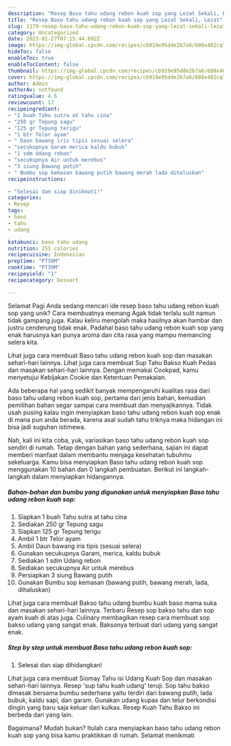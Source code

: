 ```yaml
---
description: "Resep Baso tahu udang rebon kuah sop yang Lezat Sekali, Lezat"
title: "Resep Baso tahu udang rebon kuah sop yang Lezat Sekali, Lezat"
slug: 1179-resep-baso-tahu-udang-rebon-kuah-sop-yang-lezat-sekali-lezat
category: Uncategorized
date: 2023-01-27T07:15:44.692Z
image: https://img-global.cpcdn.com/recipes/cb919e95dde2b7a6/680x482cq70/baso-tahu-udang-rebon-kuah-sop-foto-resep-utama.jpg
hideToc: false
enableToc: true
enableTocContent: false
thumbnail: https://img-global.cpcdn.com/recipes/cb919e95dde2b7a6/680x482cq70/baso-tahu-udang-rebon-kuah-sop-foto-resep-utama.jpg
cover: https://img-global.cpcdn.com/recipes/cb919e95dde2b7a6/680x482cq70/baso-tahu-udang-rebon-kuah-sop-foto-resep-utama.jpg
author: Admin
authorAv: notfound
ratingvalue: 4.6
reviewcount: 17
recipeingredient:
- "1 buah Tahu sutra at tahu cina"
- "250 gr Tepung sagu"
- "125 gr Tepung terigu"
- "1 btr Telor ayam"
- " Daun bawang iris tipis sesuai selera"
- "secukupnya Garam merica kaldu bubuk"
- "1 sdm Udang rebon"
- "secukupnya Air untuk merebus"
- "3 siung Bawang putih"
- " Bumbu sop kemasan bawang putih bawang merah lada dihaluskan"
recipeinstructions:

- "Selesai dan siap dinikmati!"
categories:
- Resep
tags:
- baso
- tahu
- udang

katakunci: baso tahu udang 
nutrition: 251 calories
recipecuisine: Indonesian
preptime: "PT38M"
cooktime: "PT39M"
recipeyield: "1"
recipecategory: Dessert

---
```



Selamat Pagi Anda sedang mencari ide resep baso tahu udang rebon kuah sop yang unik? Cara membuatnya memang Agak tidak terlalu sulit namun tidak gampang juga. Kalau keliru mengolah maka hasilnya akan hambar dan justru cenderung tidak enak. Padahal baso tahu udang rebon kuah sop yang enak harusnya kan punya aroma dan cita rasa yang mampu memancing selera kita.


Lihat juga cara membuat Baso tahu udang rebon kuah sop dan masakan sehari-hari lainnya. Lihat juga cara membuat Sup Tahu Bakso Kuah Pedas dan masakan sehari-hari lainnya. Dengan memakai Cookpad, kamu menyetujui Kebijakan Cookie dan Ketentuan Pemakaian.

Ada beberapa hal yang sedikit banyak mempengaruhi kualitas rasa dari baso tahu udang rebon kuah sop, pertama dari jenis bahan, kemudian pemilihan bahan segar sampai cara membuat dan menyajikannya. Tidak usah pusing kalau ingin menyiapkan baso tahu udang rebon kuah sop enak di mana pun anda berada, karena asal sudah tahu triknya maka hidangan ini bisa jadi suguhan istimewa.


Nah, kali ini kita coba, yuk, variasikan baso tahu udang rebon kuah sop sendiri di rumah. Tetap dengan bahan yang sederhana, sajian ini dapat memberi manfaat dalam membantu menjaga kesehatan tubuhmu sekeluarga. Kamu bisa menyiapkan Baso tahu udang rebon kuah sop menggunakan 10 bahan dan 0 langkah pembuatan. Berikut ini langkah-langkah dalam menyiapkan hidangannya.

<!--inarticleads1-->

##### Bahan-bahan dan bumbu yang digunakan untuk menyiapkan Baso tahu udang rebon kuah sop:

1. Siapkan 1 buah Tahu sutra at tahu cina
1. Sediakan 250 gr Tepung sagu
1. Siapkan 125 gr Tepung terigu
1. Ambil 1 btr Telor ayam
1. Ambil  Daun bawang iris tipis (sesuai selera)
1. Gunakan secukupnya Garam, merica, kaldu bubuk
1. Sediakan 1 sdm Udang rebon
1. Sediakan secukupnya Air untuk merebus
1. Persiapkan 3 siung Bawang putih
1. Gunakan  Bumbu sop kemasan (bawang putih, bawang merah, lada, dihaluskan)


Lihat juga cara membuat Bakso tahu udang bumbu kuah baso mama suka dan masakan sehari-hari lainnya. Terbaru Resep sop bakso tahu dan sop ayam kuah di atas juga. Culinary membagikan resep cara membuat sop bakso udang yang sangat enak. Baksonya terbuat dari udang yang sangat enak. 

<!--inarticleads2-->

##### Step by step untuk membuat Baso tahu udang rebon kuah sop:


1. Selesai dan siap dihidangkan!

Lihat juga cara membuat Siomay Tahu isi Udang Kuah Sop dan masakan sehari-hari lainnya. Resep &#39;sup tahu kuah udang&#39; teruji. Sop tahu bakso dimasak bersama bumbu sederhana yaitu terdiri dari bawang putih, lada bubuk, kaldu sapi, dan garam. Gunakan udang kupas dan telur berkondisi dingin yang baru saja keluar dari kulkas. Resep Kuah Tahu Bakso ini berbeda dari yang lain. 

Bagaimana? Mudah bukan? Itulah cara menyiapkan baso tahu udang rebon kuah sop yang bisa kamu praktikkan di rumah. Selamat menikmati
